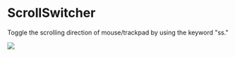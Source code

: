 # ScrollSwitcher




Toggle the scrolling direction of mouse/trackpad by using the keyword "ss."

![](http://www.packal.org/sites/default/files/public/workflow-files/comalfredappngdemigodscrollswitcher/screenshots/screenshot2020-08-18at101244am.png)
